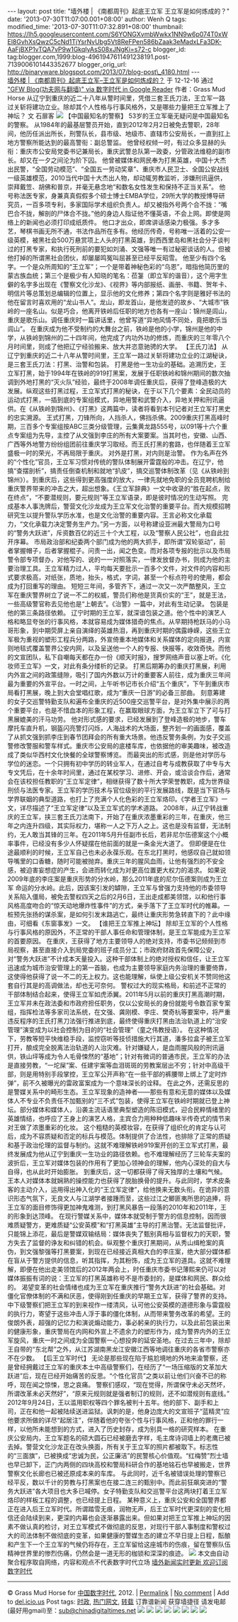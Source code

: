 --- layout: post title: "墙外楼 | 《南都周刊》起底王立军
王立军是如何炼成的？" date: '2013-07-30T11:07:00.001+08:00' author: Wenh
Q tags: modified\_time: '2013-07-30T11:07:32.891+08:00' thumbnail:
https://lh5.googleusercontent.com/S6YONGXvmbWwkx1NN9w6p074T0xWEl8GvhXsQwzC5cNd1TjYsrNvUbg5Vt8ReFPen586bZaak3eMadxLFa3DK-AaFjBXP1vTQA7vP9w1GkqIyAsS08xJNgKi=s72-c
blogger\_id:
tag:blogger.com,1999:blog-4961947611491238191.post-7139006101443352677
blogger\_orig\_url:
http://binaryware.blogspot.com/2013/07/blog-post\_4180.html ---
[\
墙外楼 |
《南都周刊》起底王立军–王立军是如何炼成的？](http://feedproxy.google.com/~r/chinagfwblog/~3/uR5TuIIkXSo/)
于 12-12-16 通过 ["GFW Blog(功夫网与翻墙)" via 数字时代 in Google
Reader](http://feeds2.feedburner.com/chinagfwblog) 作者：Grass Mud Horse
从辽宁到重庆的近二十八年从警时间里，凭借三套王氏刀法，王立军一路过关斩将建功立业。除却其个人性格与行事风格外，又是哪些力量把王立军推上了神坛？
文 石扉客
![](https://lh5.googleusercontent.com/S6YONGXvmbWwkx1NN9w6p074T0xWEl8GvhXsQwzC5cNd1TjYsrNvUbg5Vt8ReFPen586bZaak3eMadxLFa3DK-AaFjBXP1vTQA7vP9w1GkqIyAsS08xJNgKi)
【中国最知名的警察】
53岁的王立军毫无疑问是中国最知名的警察。
从1984年的最基层警员开始，直到2012年2月2日被免去警职，28年间，他历任派出所长，刑警队长，县市级、地级市、直辖市公安局长，一直到扛上地方警察所能达到的最高警衔：副总警监。
他曾经权倾一时，有过众多显赫的头衔：重庆市公安局党委书记兼局长，重庆武警总队第一政委，分管政法维稳的副市长。却又在一夕之间沦为阶下囚。
他曾被媒体和网民奉为打黑英雄，中国十大杰出民警，“全国劳动模范”、“全国五一劳动奖章”、重庆市人民卫士、全国公安战线一级英雄模范，2010当代中国十大杰出人物，却动辄劳教监听，涉嫌刑讯逼供，崇拜戴笠、胡佛和普京，并毫无悬念地“和数名女性发生和保持不正当关系”。
他号称法医专家，身兼真真假假多个硕士博士EMBA学位，29所大学的教授博导研究员，一百多项专利，多家国际学术组织负责人。却又被指外号两个合不拢：“嘴巴合不拢，解剖的尸体合不拢。”他的身边人指证他不懂英语，不会上网。即使是网络上的新闻也必须打印成纸质件。
他口才出众，即席讲话感染力极强。多才多艺，琴棋书画无所不通，书法作品所在多有。他经历传奇，号称唯一活着的公安一级英模，被黑社会500万悬赏项上人头的打黑英雄，到西西里岛和黑社会分子谈判过的打黑专家，和执行死刑前的要犯如刘涌、文强等唯一有过秘密谈话的人。但被他打掉的所谓黑社会团伙，却屡屡鸣冤叫屈甚至已经平反昭雪。
他至少有四个名字。一个是众所周知的“王立军”；一个是带着神秘色彩的“乌恩”，暗指他简历里的蒙古族血统；第三个是极少有人知晓的笔名：莅銞（即立军的谐音），这个用字生僻的名字多出现在《警察文化沙龙》、《视界》等内部报纸、画册、书籍、贺年卡、明信片等总策划总编辑的位置上，显示他的文化修养；第四个名字则是雅好书法的他在留言时喜欢用的“龙山书人”。龙山，即龙首山，是他发迹的故乡、“大城市”铁岭的一座名山。似是巧合，他离开铁岭后任职的地方也各有一座山：锦州是闾山，重庆是歌乐山。调任重庆时一篇讲话里，他曾写道“异地风情不同处，竟把歌乐当闾山”。
在重庆成为他不受制约的大舞台之前，铁岭是他的小学，锦州是他的中学，从铁岭到锦州的二十四年间，他完成了内功外功的修炼，而重庆的三年零八个月时间里，则成了他把辽宁经验搬来、放大并恣意驰骋的大学。
【王氏刀法】
从辽宁到重庆的近二十八年从警时间里，王立军一路过关斩将建功立业的江湖秘诀，是三套王氏刀法：打黑、治警和包装。
打黑是他一生功业的基础。追溯历史，王立军打黑，始于1994年在铁岭的919打黑案，发展于任职铁岭和锦州期间的数次抽调到外地打黑的“灭火队”经验，最终于2008年调任重庆后，获得了登峰造极的大发展。纵观这些打黑过程，王立军式打黑的秘诀，在于以下几个要素：全民动员的运动式打黑，一插到底的专案组模式，异地用警和武警介入，异地关押和刑讯逼供。在《从铁岭到锦州》、《打黑》这两篇中，读者将看到本刊记者对王立军打黑史的忠实溯源。
王式打黑，刀锋所向，人挡杀人，佛挡杀佛。2009重庆打黑高峰时期，三百多个专案组按ABC三类分级管理，云集黄龙路555号，以091等十六个重点专案组为先导，主控了从文强到李庄的所有大案要案。当其时也，安徽、山西、广西等外地警方纷纷组团前往重庆学习取经。而王氏打黑的套路，也伴随着王立军盛极一时的荣光，不再局限于重庆。
对外是打黑，对内则是治警。
作为名声在外的“个性化”官员，王立军习惯对传统的警队体制展开雷霆般的冲击。在辽宁，他搞“查摆剖析”，搞责任倒查机制和就地“扒皮”，搞交巡警体制改革（见《从铁岭到锦州》）。到重庆后，这些得到更高强度的放大，一律先就地免职的全员竞聘机制给重庆警界带来的冲击之大，超出想象。《王立军辞典》一文中收录的“胜在起点，败在终点”，“不要潜规则，要元规则”等王立军语录，即是彼时情况的生动写照。
完成基本人事洗牌后，警营文化沙龙成为王立军文化治警的重要平台。而大规模招聘研究生以提升警队学历水准，也是文化治警的重要内容。王言必称文化承载力，“文化承载力决定警务生产力。”另一方面，以号称建设亚洲最大警局为口号的“警务大跃进”，斥资数百亿的近三十个大工程，以及“警察人民公社”，也自此拉开序幕。
市局政治部和纪委两个部门成为他的两大抓手，即所谓“双轮驱动”，前者掌握帽子，后者掌握棍子。问责一出，闻之色变。而对各项专报的批示以及市局警令部专项督办，对他写的、说的一一对照落实，一律发放督办书，则成为他的主要治理工具。王立军精力过人，平均每天要批示一百多个文件，对文件的内容和形式要求极高，对纸张，质地，抬头，格式，字词，甚至一个标点符号的使用，都会成为打回重写的理由。
短短三年间，多管齐下，通过一次又一次严酷整风，王立军在重庆警界树立了说一不二的权威，警员们称他是货真价实的“王”，就是王法，一些高级警官称去见他也是“上朝去”。《治警》一篇中，对此有生动记录。
包装是他的第三条路径依赖。
辽宁时期的王立军，就深谙包装之道。他个性中的演艺人格和略显夸张的行事风格，本就容易成为媒体猎奇的焦点。从早期持枪跃马的小马哥形象，到中期荧屏上亲自演绎的英雄热泪，再到重庆时期的偶露峥嵘，这些王立军极为重视的塑形工程兵分两路，外宣倚重本地媒体和关系媒体的定向报道，内宣则地毯式覆盖警界公安内网，以及呈送他一个人的专报、快报等，收效奇快。而他的文宣团队，私下自嘲每天都在办一份《顺天时报》，搜罗网络声音以塞上听。《化妆师王立军》一文，对此有条分缕析的记录。
打黑后期筹办的重庆打黑展，利用内外宣之间的政策缝隙，吸引了国内外数以万计的重要客人前往，成为重庆三年间最为重要的外宣平台。一时之间，上午听书记市长介绍“五个重庆”，下午到重庆市局看打黑展，晚上到大会堂唱红歌，成为“重庆一日游”的必备三部曲。
刻意筹建的女子交巡警特勤支队和遍布全重庆的近500座交巡警平台，是对外集中展示的两个重要平台，也是不惜血本的形象工程，在赢取眼球方面，为王立军立下了可与打黑展媲美的汗马功劳。
他对形式感的要求，已经发展到了登峰造极的地步，警车摩托车直升机，钢盔闪亮警灯闪烁，人海战术的大场面，整齐划一的画面感，覆盖了从抓文强到抓李庄到春节团拜会的所有重大场景。他违反警务条例，为女子交巡警修改警服和警车样式。重庆市公安局的底楼车库，也依据他的审美趣味，被改造成了类似华西村文化快餐的全球警察博览。
而最突出的形式感，则是他对学历与学位的迷恋。一个只拥有初中学历的转业军人，在通过自考与成教获取了中专与大专文凭后，在十余年时间里，通过在某校学习、进修、开会，或洽谈合作后，通常会在该校担任教职的“王立军定律”，相继获得了数十所大学荣誉教职，成为世界级刑侦与法医专家。王立军的学历技术与官位级别的平行发展路线，既是当下官场与学界联姻的典型道路，也打上了充满个人化色彩的王立军烙印。《学者王立军》一文，详尽描述了“王立军定律”以及王立军式的学术道路。
2008年，从辽宁转战重庆的王立军，挟三套王氏刀法南下，开始了在重庆浓墨重彩的三年，在重庆，他三年之内连升四级，其实际权力，堪称一人之下万人之上。这也是没有监督，无法制约，无人敢当其锋的三年。在2011年5月升任副市长后，若非尼尔伍德案这个小概率事件，已经没有多少人怀疑摆在他前面的就是一条金光大道了。
但即便是在仕途最顺利的时候，王立军自己也未必永葆乐观。在东北打黑时，他感叹自己就如领导嘴里的口香糖，随时可能被抛弃。重庆三年的腥风血雨，让他有强烈的不安全感，被迫害妄想症的产生，会进而转化成为对更高位置更大权力的渴求。
如果说2009年底的李庄案是重庆形势的分水岭，那么2011年底的尼尔伍德案则成为王立军
命运的分水岭。此后，因该案引发的罅隙，王立军与曾强力支持他的市委领导关系陷入僵局，被免去警权四天之后的2月6日，王出走成都美领馆，以和他行事风格高度吻合的“惊天动地爆炸性事件”的方式，亲手落下了王立军时代的帷幕。一桩预先张扬的谋杀案，是如何引发末路逃亡，最终让重庆形势急转直下的？此中缘由，可细看《东窗事发》一文。
【谁把王立军推上神坛】
除却王立军的个人性格与行事风格的原因外，不正常的干部人事任命和管理体制，是王立军能成为王立军的首要原因。
在重庆，王获得了地方主要领导人的绝对支持，市委书记频频到市局视察，甚至直接介入到局党委的班子成员分工；市政府财政首先保障公安，对“警务大跃进”不计成本天量投入。这种干部体制上的绝对授权和信任，让王立军迅速成为城市治安管理上的第一首脑，也成为主要领导家庭内务治理的重要倚靠，这使得他获得了说一不二的无上权力。这也能理解，纵使上级公安机关不赞同他这套自行其是的高调做法，却也无可奈何。
警权过大的现实格局，和前述不正常的干部体制结合起来，使得王立军如虎添翼。2011年5月以前的重庆打黑高潮时期，王立军并未在政法委和市政府担任职务，仅以公安局长的身份就能号令数百家专案组，指挥检法等多家司法系统，在文强、龚刚模、李庄、樊奇杭等要案中，将严重违反程序的王氏打黑刀法强行推进到底，最终使得重庆打黑由法治轨道上的“治安管理”演变成为以社会控制为目的的“社会管理”（童之伟教授语）。
在这种情况下，劳教等短平快维稳手段，监控窃听等技侦措施大行其道，潘多拉盒子被王立军打开，酿成完全脱离法治轨道的人治灾难。针对嫌疑人，是血雨腥风般的刑讯逼供，铁山坪等成为令人毛骨悚然的“基地”；针对有微词的普通市民，王立军的办法是直接劳教，“一坨屎”案、任建宇案等血泪斑斑的劳教案层出不穷；针对中高级干部，则是用特别手段掌控，王立军公开声称“在一些干部的裤腰带上绑上了定时炸弹”，前不久被曝光的雷政富案成为一个意味深长的诠释。
在此之外，还需反思的是警媒关系中的畸形生态。王立军现象的造神者——那些有意和无意的媒体以及媒体人不专业不负责任不加甄别的“三不式”包装，使得王立军在铁岭时期就已登上神坛。部分媒体和媒体人，沿袭主流话语里典型塑造的陈旧模式，迎合民粹情绪里的英雄情结，也呼应了王身上的演艺人格，主宾合力用种种低趣味半传奇式的情节来对王做了浓墨重彩的化妆。
这个粗糙的英模妆容，在获得了组织化的肯定与认可后，成为不容质疑和否定的标兵与模范。体制提供了合法性，也排除了正常的质疑和基于政治伦理的监督与制约。这就不难理解铁岭919案开创的王立军式打黑，最终发展成为他从辽宁到重庆一生功业的路径依赖。也不难理解经历了三轮车夫案的波折后，王立军对媒体包装的作用有了更加心领神会的理解，他内心深处的自大与自得，也从此时开始膨胀。
到重庆后，这一切都获得了得天独厚的土壤和气候。王本人对媒体本就娴熟的操控能力也获得了脱胎换骨的提升。与此同时，学术皮条客的主动介入，运用得出神入化的“王立军定律”，给他换来无数头衔。在诡异的意识形态气氛下，无良文人与江湖学者接踵而至，这些过江之鲫匪夷所思的追捧，将王立军的面目修饰得更加神鬼难测，到打黑风暴告一段落的2010年和2011年，王的形象到达顶峰。
在现行警媒关系中，媒体本就受制于警方的信息控制，因而很难质疑警方，更难质疑“公安英模”和“打黑英雄”主导的打黑治警。无法监督批评，只能锦上添花，最后是警媒双输结局：媒体丧失了甄别真相与监督权力的天职，警方失去了监督的诤友和纠错的机会。纵观整个重庆打黑期间，从秀山缉枪案的真伪，到文强黎强等打黑要案，到现在已经接近真相大白的李庄案，绝大部分媒体都在盲从于警方提供的信息，听其指挥，为其粉饰，成为王立军的道具。这就不难理解，即便在他出走美领馆后的2012年两会上，时任重庆市委书记薄熙来仍可以对媒体振振有词的说：王立军的打黑英雄称号不是市委封的，是媒体和网民、群众给的。
渴望变革的社会情绪也成为王立军在重庆推行“警务大跃进”的社会基础。对僵化官僚体制的不满和厌恶，使得刚到任重庆的早期王立军，获得了警界的支持。中下级警察们把王立军的到来视作一缕清风，认可他公安英模的道德形象与雷霆般的执行力，寄望于这些冲击人浮于事的僵化体制，从而带来警务改革的希望。王的俊朗外表，超强的记忆力和演说煽动能力，事必躬亲的执行力，以及此前包装出来的健康形象，重庆警局在内网和外宣上不遗余力的塑形作为，成为警界内外的王立军旋风，重庆一时之间成为全国警察一心想投奔的延安圣地。在过去三年中，除却王自带的“东北帮”之外，从江苏湖南黑龙江安徽江西等地调往重庆的各省市警察亦不在少数。
【后王立军时代】
无论是那些现在陷于尴尬境地的外地来渝警察，还是曾经拥戴过王立军的重庆本土中高级警察们，在经历了“一场压缩版的文革加大跃进”后，现在已经开始痛苦的反思。“个性化官员”之类以前让他们兴奋不已的称呼，现在闻之惊悚，思之哀痛。
警察们感叹，“现在觉得，所谓保守未必天然坏，所谓改革未必天然好”，“原来元规则就是强者制订的规则，还不如潜规则有底线。”
2012年9月24日，王以滥用职权等四个罪名被判十五年。他的部下、副手和上司，正在和他一起被陆续送进监狱。讽刺的是，他身边庞大的文宣班子“蓝精灵”应他要求所做的详尽“起居注”，伴随着他的夸张个性与行事风格，正和他的罪行一样，以他所未能想到的方式，进入了历史封存，成为别具一格的研究样本。
在重庆公安局内，王立军题名的硕大圆石已经被磨去字样，毛主席诗词墙上的老鹰已被去掉。警营文化沙龙正在改头换面，所有关于王立军的照片都被取下。标志性的“三面旗”，已被换成“忠诚为民，公正廉洁”的民警核心价值观。“红梅赞”烈士墙也早已卸下，正门内两侧的四块高校和警局科研合作的基地铭石也早被搬走，世界警察文化长廊也已被还原成本来的车库。
与此同时，近千名被错误处理的警察已经平反，数以千计的劳教与打黑案也在接二连三的甄别中。而此前狂飙突进的“警务大跃进”各大项目也大多已喊停。女子特勤支队和交巡警平台这两块打着王立军烙印的样板工程的调整，也已经提上日程。
某种意义上，重庆公安和全国警界都正在进入后王立军时代。所谓踏雪无痕，润物无声，后王立军时代更深刻的变化相信还会陆续到来，更深的内幕也会逐渐暴露出来。但如果对把王立军推上神坛的因素不做认真的检讨，对王立军模式不做彻底的反思，对现行干部人事制度和警权过大的司法体制不做彻底的变革，如果健康的警媒生态的建立不早日提上日程，酝酿和产生下一个王立军的气候仍将存在，王立军留给这座城市的伤痕，留在警察队伍精神世界里的惨烈伤痛，仍然会是一道无形的枷锁和深深的痕迹。
![](https://lh6.googleusercontent.com/G6CZ6VFgJBZEAhC-faL7GCSzEfsYoieSFxasrgBTrjKd5TsVPvoh84odCf7_fKcMWCPfWWTXthWs8cFfQMr4aM096L184M_6MQexAN523LDm9hUr86UruFF8)
本文由自动聚合程序取自网络，内容和观点不代表数字时代立场
[墙外新闻实时更新 欢迎订阅数字时代](http://eepurl.com/mstlf)
[](http://eepurl.com/mstlf)
[](http://eepurl.com/mstlf)
[](http://eepurl.com/mstlf)
[](http://eepurl.com/mstlf)

* * * * *

© Grass Mud Horse for [中国数字时代](https://caonima.biz/chinese), 2012.
|
[Permalink](https://caonima.biz/chinese/2012/12/%e5%a2%99%e5%a4%96%e6%a5%bc-%e3%80%8a%e5%8d%97%e9%83%bd%e5%91%a8%e5%88%8a%e3%80%8b%e8%b5%b7%e5%ba%95%e7%8e%8b%e7%ab%8b%e5%86%9b-%e7%8e%8b%e7%ab%8b%e5%86%9b%e6%98%af%e5%a6%82%e4%bd%95/) |
[No
comment](https://caonima.biz/chinese/2012/12/%e5%a2%99%e5%a4%96%e6%a5%bc-%e3%80%8a%e5%8d%97%e9%83%bd%e5%91%a8%e5%88%8a%e3%80%8b%e8%b5%b7%e5%ba%95%e7%8e%8b%e7%ab%8b%e5%86%9b-%e7%8e%8b%e7%ab%8b%e5%86%9b%e6%98%af%e5%a6%82%e4%bd%95/#comments) |
Add to
[del.icio.us](http://del.icio.us/post?url=https://caonima.biz/chinese/2012/12/%E5%A2%99%E5%A4%96%E6%A5%BC-%E3%80%8A%E5%8D%97%E9%83%BD%E5%91%A8%E5%88%8A%E3%80%8B%E8%B5%B7%E5%BA%95%E7%8E%8B%E7%AB%8B%E5%86%9B-%E7%8E%8B%E7%AB%8B%E5%86%9B%E6%98%AF%E5%A6%82%E4%BD%95/&title=%E5%A2%99%E5%A4%96%E6%A5%BC+%7C+%E3%80%8A%E5%8D%97%E9%83%BD%E5%91%A8%E5%88%8A%E3%80%8B%E8%B5%B7%E5%BA%95%E7%8E%8B%E7%AB%8B%E5%86%9B%E2%80%93%E7%8E%8B%E7%AB%8B%E5%86%9B%E6%98%AF%E5%A6%82%E4%BD%95%E7%82%BC%E6%88%90%E7%9A%84%EF%BC%9F)
Post tags:
[时政](https://caonima.biz/chinese/tag/%e6%97%b6%e6%94%bf/?category=10466),
[热门网文](https://caonima.biz/chinese/tag/%e7%83%ad%e9%97%a8%e7%bd%91%e6%96%87/?category=10466),
[转载](https://caonima.biz/chinese/tag/%e8%bd%ac%e8%bd%bd/?category=10466)
订靠谱新闻 获穿墙捷径
请发电邮(最好用gmail)至：[sub@chinadigitaltimes.net](mailto:sub@chinadigitaltimes.net)
[](mailto:sub@chinadigitaltimes.net)
![](https://lh6.googleusercontent.com/a00nwf63FDrQ1leYnr0Qk7eY4XeYzXS1yscdTmcysoqjlKOCRpR-aU7X3zCgZStqvjpj3R28LxyRqRHlUwFGHuPdm-RWozbi4VlV867h3sOHbvh7qpaVJ8eh) ![](https://lh6.googleusercontent.com/9a2CACZSDABCpQv_ak4FAwlqve5Ds4qLV54wZ5oow8Cd63PsoZgPx1xq-ZMjHpaW-VK7NCJ7jWOETQJtYpk5iR-hjdxUQfAnaM4IoFn9j8XDsmo1FsJlHg4m) ![](https://lh5.googleusercontent.com/VbPDc8kpyC0_Ox9YNIndNGjkS0D05GZsSCHS53voCkPZV7KfKoMK4tCJdmcznlmoWlDmQ1ONtMF3FA8CsDgAxdCTFB_2eoZNujXqv3D9mr8_w0NsjhzZDy1k) ![](https://lh4.googleusercontent.com/c0nDeFv3YB1c-SQg0SKWvMRpGVtVjPzoKD3vij3rcYmPqWqCxjVrGfvMJKxsZLq86B4wlNKmCPUdNCcWdjlV2_GVejOF5QAiQyY0uSKeYAV1yo-dvpRy5pTc) ![](https://lh3.googleusercontent.com/Fxj_VFENuf5rPxTbUGIcT_cfaahQ_RN_i4wVCfh7NEPvLN-JDBcCkioxZfHXS0jVoXnrxqGlX2fawsNYuM3PQGSM1baBhAGeSfKB8q96ROMDrVWpAm--a4Cq) ![](https://lh5.googleusercontent.com/g72FEjQCuzbeUmwMeBfdIZ6UCLPw90ShfUodlYdFYyR4oq8jzh_zzegZ8ecNleu7TumZYS5JNQz0silG0GkHOLtFFD1wRfXp6IWrFmHNG6CI0KAJyp3cqZAf) ![](https://lh4.googleusercontent.com/4jD8LSRsaU52qLos16ytx-_vmuOIaOParSCF_Fmp-P_Mu_QhOlCeaS5ZFRYp3KB-zyN_k3dJcjW0YFkA89qNH8QWxaV9JdWVTrjYypWFHSmNGXiK2Z0MLy-K) ![](https://lh4.googleusercontent.com/yhf0OV0Zry8gsaULyR_vsiT08lR-KZgEa3ZzjDiNr1VWr5xmj_z625BPK_4mtCRkqEQqxg03MQJoCyl1ljcW5-OByehEBaokKwwRbEbJF2GWzYUB5VfTGJDq)
